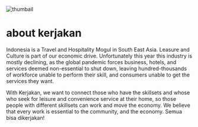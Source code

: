 ![thumbail](https://googledrive.com/host/1id2Qy9hFI1xZFmgfXJtDJ6_Azy7vIaJV/Thumbnail_Kerjakan.png)

# about kerjakan

Indonesia is a Travel and Hospitality Mogul in South East Asia. Leasure and Culture is part of our economic drive. Unfortunately this year this industry is mostly declining, as the global pandemic forces business, hotels, and services deemed non-essential to shut down, leaving hundred-thousands of workforce unable to perform their skill, and consumers unable to get the services they want.

With Kerjakan, we want to connect those who have the skillsets and whose who seek for leisure and convenience service at their home, so those people with different skillsets can work and move the economy. We believe that every work is essential to the community, and the economy. Semua bisa dikerjakan!
